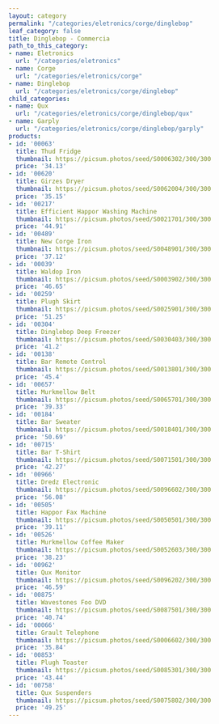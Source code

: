 ```yaml
---
layout: category
permalink: "/categories/eletronics/corge/dinglebop"
leaf_category: false
title: Dinglebop - Commercia
path_to_this_category:
- name: Eletronics
  url: "/categories/eletronics"
- name: Corge
  url: "/categories/eletronics/corge"
- name: Dinglebop
  url: "/categories/eletronics/corge/dinglebop"
child_categories:
- name: Qux
  url: "/categories/eletronics/corge/dinglebop/qux"
- name: Garply
  url: "/categories/eletronics/corge/dinglebop/garply"
products:
- id: '00063'
  title: Thud Fridge
  thumbnail: https://picsum.photos/seed/S0006302/300/300
  price: '34.13'
- id: '00620'
  title: Girzes Dryer
  thumbnail: https://picsum.photos/seed/S0062004/300/300
  price: '35.15'
- id: '00217'
  title: Efficient Happor Washing Machine
  thumbnail: https://picsum.photos/seed/S0021701/300/300
  price: '44.91'
- id: '00489'
  title: New Corge Iron
  thumbnail: https://picsum.photos/seed/S0048901/300/300
  price: '37.12'
- id: '00039'
  title: Waldop Iron
  thumbnail: https://picsum.photos/seed/S0003902/300/300
  price: '46.65'
- id: '00259'
  title: Plugh Skirt
  thumbnail: https://picsum.photos/seed/S0025901/300/300
  price: '51.25'
- id: '00304'
  title: Dinglebop Deep Freezer
  thumbnail: https://picsum.photos/seed/S0030403/300/300
  price: '41.2'
- id: '00138'
  title: Bar Remote Control
  thumbnail: https://picsum.photos/seed/S0013801/300/300
  price: '45.4'
- id: '00657'
  title: Murkmellow Belt
  thumbnail: https://picsum.photos/seed/S0065701/300/300
  price: '39.33'
- id: '00184'
  title: Bar Sweater
  thumbnail: https://picsum.photos/seed/S0018401/300/300
  price: '50.69'
- id: '00715'
  title: Bar T-Shirt
  thumbnail: https://picsum.photos/seed/S0071501/300/300
  price: '42.27'
- id: '00966'
  title: Dredz Electronic
  thumbnail: https://picsum.photos/seed/S0096602/300/300
  price: '56.08'
- id: '00505'
  title: Happor Fax Machine
  thumbnail: https://picsum.photos/seed/S0050501/300/300
  price: '39.11'
- id: '00526'
  title: Murkmellow Coffee Maker
  thumbnail: https://picsum.photos/seed/S0052603/300/300
  price: '38.23'
- id: '00962'
  title: Qux Monitor
  thumbnail: https://picsum.photos/seed/S0096202/300/300
  price: '46.59'
- id: '00875'
  title: Wavestones Foo DVD
  thumbnail: https://picsum.photos/seed/S0087501/300/300
  price: '40.74'
- id: '00066'
  title: Grault Telephone
  thumbnail: https://picsum.photos/seed/S0006602/300/300
  price: '35.84'
- id: '00853'
  title: Plugh Toaster
  thumbnail: https://picsum.photos/seed/S0085301/300/300
  price: '43.44'
- id: '00758'
  title: Qux Suspenders
  thumbnail: https://picsum.photos/seed/S0075802/300/300
  price: '49.25'
---
```

